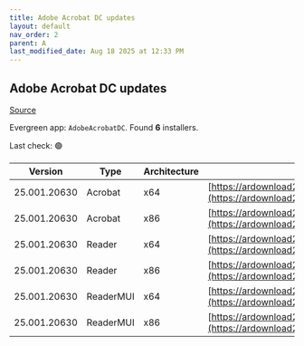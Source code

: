 ```yaml
---
title: Adobe Acrobat DC updates
layout: default
nav_order: 2
parent: A
last_modified_date: Aug 18 2025 at 12:33 PM
---
```


## Adobe Acrobat DC updates

[Source](https://www.adobe.com/devnet-docs/acrobatetk/tools/ReleaseNotesDC/index.html)

Evergreen app: `AdobeAcrobatDC`. Found **6** installers.

Last check: 🟢

| Version      | Type      | Architecture | URI                                                                                                                                                                                                                      |
| ------------ | --------- | ------------ | ------------------------------------------------------------------------------------------------------------------------------------------------------------------------------------------------------------------------ |
| 25.001.20630 | Acrobat   | x64          | [https://ardownload2.adobe.com/pub/adobe/acrobat/win/AcrobatDC/2500120630/AcrobatDCx64Upd2500120630.msp](https://ardownload2.adobe.com/pub/adobe/acrobat/win/AcrobatDC/2500120630/AcrobatDCx64Upd2500120630.msp)         |
| 25.001.20630 | Acrobat   | x86          | [https://ardownload2.adobe.com/pub/adobe/acrobat/win/AcrobatDC/2500120630/AcrobatDCUpd2500120630.msp](https://ardownload2.adobe.com/pub/adobe/acrobat/win/AcrobatDC/2500120630/AcrobatDCUpd2500120630.msp)               |
| 25.001.20630 | Reader    | x64          | [https://ardownload2.adobe.com/pub/adobe/acrobat/win/AcrobatDC/2500120630/AcroRdrDCx64Upd2500120630.msp](https://ardownload2.adobe.com/pub/adobe/acrobat/win/AcrobatDC/2500120630/AcroRdrDCx64Upd2500120630.msp)         |
| 25.001.20630 | Reader    | x86          | [https://ardownload2.adobe.com/pub/adobe/reader/win/AcrobatDC/2500120630/AcroRdrDCUpd2500120630.msp](https://ardownload2.adobe.com/pub/adobe/reader/win/AcrobatDC/2500120630/AcroRdrDCUpd2500120630.msp)                 |
| 25.001.20630 | ReaderMUI | x64          | [https://ardownload2.adobe.com/pub/adobe/acrobat/win/AcrobatDC/2500120630/AcroRdrDCx64Upd2500120630_MUI.msp](https://ardownload2.adobe.com/pub/adobe/acrobat/win/AcrobatDC/2500120630/AcroRdrDCx64Upd2500120630_MUI.msp) |
| 25.001.20630 | ReaderMUI | x86          | [https://ardownload2.adobe.com/pub/adobe/reader/win/AcrobatDC/2500120630/AcroRdrDCUpd2500120630_MUI.msp](https://ardownload2.adobe.com/pub/adobe/reader/win/AcrobatDC/2500120630/AcroRdrDCUpd2500120630_MUI.msp)         |
